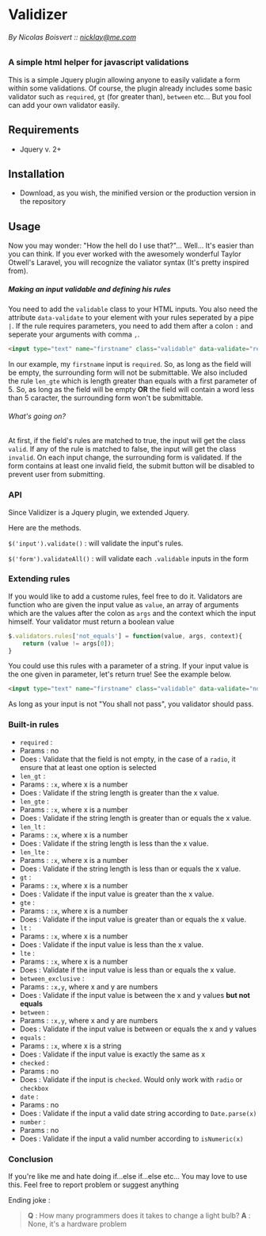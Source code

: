 # Validizer
###### By Nicolas Boisvert :: nicklay@me.com
### A simple html helper for javascript validations

This is a simple Jquery plugin allowing anyone to easily validate a form within some validations. Of course, the plugin already includes some basic validator such as `required`, `gt` (for greater than), `between` etc... But you fool can add your own validator easily.

## Requirements
- Jquery v. 2+


## Installation
- Download, as you wish, the minified version or the production version in the repository

## Usage

Now you may wonder: "How the hell do I use that?"... Well... It's easier than you can think. If you ever worked with the awesomely wonderful Taylor Otwell's Laravel, you will recognize the valiator syntax (It's pretty inspired from).

##### Making an input validable and defining his rules
You need to add the `validable` class to your HTML inputs. You also need the attribute `data-validate` to your element with your rules seperated by a pipe `|`. If the rule requires parameters, you need to add them after a colon `:` and seperate your arguments with comma `,`.
```html
<input type="text" name="firstname" class="validable" data-validate="required|len_gte:5">
```

In our example, my `firstname` input is `required`. So, as long as the field will be empty, the surrounding form will not be submittable. We also included the rule `len_gte` which is length greater than equals with a first parameter of 5. So, as long as the field will be empty **OR** the field will contain a word less than 5 caracter, the surrounding form won't be submittable.

###### What's going on?

At first, if the field's rules are matched to true, the input will get the class `valid`. If any of the rule is matched to false, the input will get the class `invalid`. On each input change, the surrounding form is validated. If the form contains at least one invalid field, the submit button will be disabled to prevent user from submitting.

### API

Since Validizer is a Jquery plugin, we extended Jquery.

Here are the methods.

`$('input').validate()` : will validate the input's rules.

`$('form').validateAll()` : will validate each `.validable` inputs in the form

### Extending rules

If you would like to add a custome rules, feel free to do it. Validators are function who are given the input value as `value`, an array of arguments which are the values after the colon as `args` and the context which the input himself. Your validator must return a boolean value
```js
$.validators.rules['not_equals'] = function(value, args, context){
    return (value != args[0]);
}
```
You could use this rules with a parameter of a string. If your input value is the one given in parameter, let's return true! See the example below.
```html
<input type="text" name="firstname" class="validable" data-validate="not_equals:You shall not pass">
```

As long as your input is not "You shall not pass", you validator should pass.

### Built-in rules
- `required` :
 - Params : no
 - Does : Validate that the field is not empty, in the case of a `radio`, it ensure that at least one option is selected
- `len_gt` :
 - Params : `:x`, where x is a number
 - Does : Validate if the string length is greater than the x value.
- `len_gte` :
 - Params : `:x`, where x is a number
 - Does : Validate if the string length is greater than or equals the x value.
- `len_lt` :
 - Params : `:x`, where x is a number
 - Does : Validate if the string length is less than the x value.
- `len_lte` :
 - Params : `:x`, where x is a number
 - Does : Validate if the string length is less than or equals the x value.
- `gt` :
 - Params : `:x`, where x is a number
 - Does : Validate if the input value is greater than the x value.
- `gte` :
 - Params : `:x`, where x is a number
 - Does : Validate if the input value is greater than or equals the x value.
- `lt` :
 - Params : `:x`, where x is a number
 - Does : Validate if the input value is less than the x value.
- `lte` :
 - Params : `:x`, where x is a number
 - Does : Validate if the input value is less than or equals the x value.
- `between_exclusive` :
 - Params : `:x,y`, where x and y are numbers
 - Does : Validate if the input value is between the x and y values **but not equals**
- `between` :
 - Params : `:x,y`, where x and y are numbers
 - Does : Validate if the input value is between or equals the x and y values
- `equals` :
 - Params : `:x`, where x is a string
 - Does : Validate if the input value is exactly the same as x
- `checked` :
 - Params : no
 - Does : Validate if the input is `checked`. Would only work with `radio` or `checkbox`
- `date` :
 - Params : no
 - Does : Validate if the input a valid date string according to `Date.parse(x)`
- `number` :
 - Params : no
 - Does : Validate if the input a valid number according to `isNumeric(x)`

### Conclusion
If you're like me and hate doing if...else if...else etc... You may love to use this. Feel free to report problem or suggest anything

Ending joke :
> **Q** : How many programmers does it takes to change a light bulb? **A** : None, it's a hardware problem
